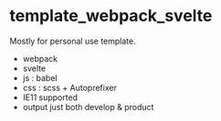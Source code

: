 # template_webpack_svelte

Mostly for personal use template.

- webpack
- svelte
- js : babel
- css : scss + Autoprefixer
- IE11 supported
- output just both develop & product
